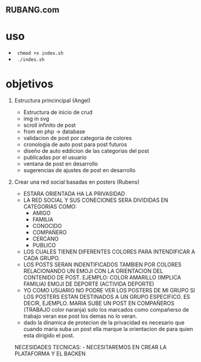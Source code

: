 RUBANG.com
----------

# uso
* ` chmod +x index.sh`
* ` ./indes.sh`


# objetivos

1) Estructura princincipal (Angel)

	* Estructura de inicio de crud
    * img in svg
	* scroll infinito  de post
    * from en php -> database
    * validacion de post por categoria de colores
    * cronologia de auto post para post futuros
    * diseño de auto eddicion de las categorias del post
    * publicadas por el usuario
    * ventana de post en desarrollo
    * sugerencias de ajustes de post en desarrollo

2) Crear una red social basadas en posters (Rubens)
	- ESTARA ORIENTADA HA LA PRIVASIDAD
	- LA RED SOCIAL Y SUS CONECIONES SERA DIVIDIDAS EN CATEGORIAS COMO:
		* AMIGO
		* FAMILIA
		* CONOCIDO
		* COMPAÑERO
		* CERCANO
		* PUBLICO
	- LOS CUALES TIENEN DIFERENTES COLORES PARA INTENDIFICAR A CADA GRUPO.
	- LOS POSTS SERAN INDENTIFICADOS TAMBIEN POR COLORES RELACIONANDO UN EMOJI CON LA ORIENTACION
	  DEL CONTENIDO DE POST. EJEMPLO: COLOR AMARILLO (IMPLICA FAMILIA) EMOJI DE DEPORTE (ACTIVIDA DEPORTE)
	- YO COMO USUARIO NO PODRE VER LOS POSTERS DE MI GRUPO SI LOS POSTERS ESTAN DESTINADOS A UN GRUPO
	  ESPECIFICO. ES DECIR, EJEMPLO. MARIA SUBE UN POST EN COMPAÑEROS (TRABAJO color naranja) solo los
	  marcados como compañerso de trabajo veran ese post los demas no lo veran.
	- dado la dinamica de protecion de la privacidad es necesario que cuando maria suba un post ella 		  marque la orientacion de para quien esta dirigido el post.

	NECESIDADES TECNICAS:
		- NECESITAREMOS EN CREAR LA PLATAFORMA Y EL BACKEN


